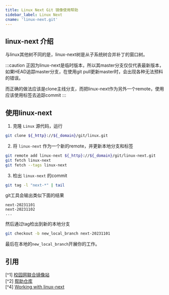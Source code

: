 ```yaml
---
title: Linux Next Git 镜像使用帮助
sidebar_label: Linux Next
cname: 'linux-next.git'
---
```


## linux-next 介绍

与linux其他树不同的是，linux-next树是从子系统树合并补丁的窗口树。

:::caution
正因为linux-next是临时版本，所以其master分支仅仅代表最新版本，
如果HEAD追踪master分支，在使用git pull更新master时，会出现各种无法预料的错误。

而正确的做法应该是clone主线分支，而把linux-next作为另外一个remote，使用应该使用标签去追踪commit
:::

## 使用linux-next

1. 克隆 `Linux` 源代码，运行

```bash varcode
git clone ${_http}://${_domain}/git/linux.git
```

2. 将 `linux-next` 作为一个新的remote，并更新本地分支和标签

```bash varcode
git remote add linux-next ${_http}://${_domain}/git/linux-next.git
git fetch linux-next
git fetch --tags linux-next
```

3. 检出 `linux-next` 的commit

```bash
git tag -l "next-*" | tail
```

git工具会输出类似下面的结果

```
next-20231101
next-20231102
...
```

然后通过tag检出到新的本地分支

```bash
git checkout -b new_local_branch next-20231101
```

最后在本地的`new_local_branch`开展你的工作。


## 引用

[^1] [校园网联合镜像站](https://mirrors.cernet.edu.cn/about)  
[^2] [帮助仓库](https://github.com/mirrorz-org/mirrorz-help)  
[^4] [Working with linux-next](https://www.kernel.org/doc/man-pages/linux-next.html)

